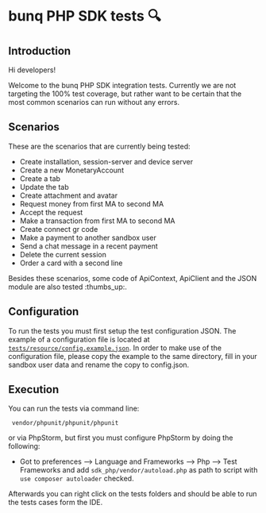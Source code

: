 # bunq PHP SDK tests :mag:

## Introduction
Hi developers!


Welcome to the bunq PHP SDK integration tests. Currently we are not
targeting the 100% test coverage, but rather want to be certain that the most
common scenarios can run without any errors.


## Scenarios 

These are the scenarios that are currently being tested:
* Create installation, session-server and device server
* Create a new MonetaryAccount
* Create a tab
* Update the tab
* Create attachment and avatar
* Request money from first MA to second MA
* Accept the request
* Make a transaction from first MA to second MA
* Create connect gr code
* Make a payment to another sandbox user
* Send a chat message in a recent payment
* Delete the current session
* Order a card with a second line

Besides these scenarios, some code of ApiContext, ApiClient and the JSON module 
are also tested :thumbs_up:.

## Configuration

To run the tests you must first setup the test configuration JSON. The example
of a configuration file is located at [`tests/resource/config.example.json`](./resource/config.example.json).
In order to make use of the configuration file, please copy the example to the
same directory, fill in your sandbox user data and rename the copy to config.json.
## Execution

You can run the tests  via command line: 

```
 vendor/phpunit/phpunit/phpunit
```

or via PhpStorm, but first you must configure PhpStorm by doing the following:
* Got to preferences --> Language and Frameworks --> Php --> Test Frameworks and add
`sdk_php/vendor/autoload.php` as path to script with `use composer autoloader` checked.

Afterwards you can right click on the tests folders and should be able to run
the tests cases form the IDE.
